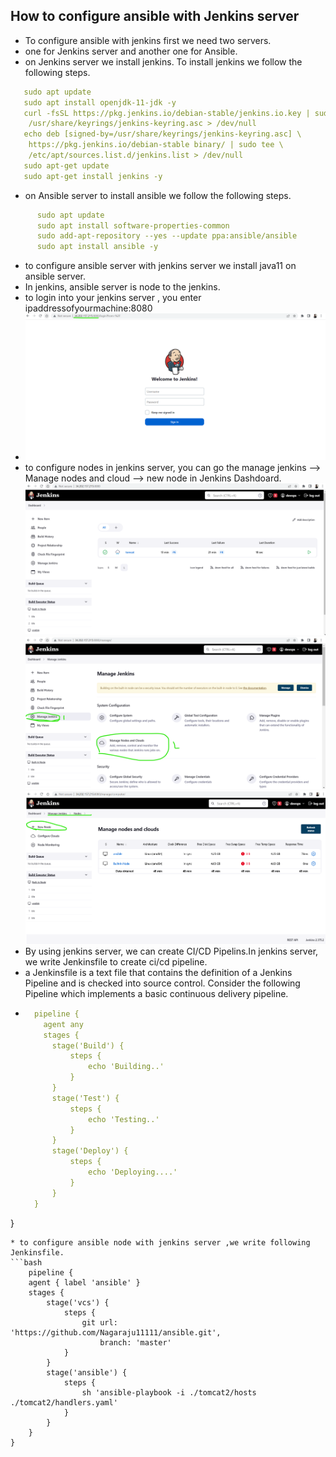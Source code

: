 ## How to configure ansible with Jenkins server
* To configure ansible with jenkins first we need two servers.
* one for Jenkins server and another one for Ansible.
* on Jenkins server we install jenkins. To install jenkins we follow the following steps.
```yaml
   sudo apt update
   sudo apt install openjdk-11-jdk -y
   curl -fsSL https://pkg.jenkins.io/debian-stable/jenkins.io.key | sudo tee \
    /usr/share/keyrings/jenkins-keyring.asc > /dev/null
   echo deb [signed-by=/usr/share/keyrings/jenkins-keyring.asc] \
    https://pkg.jenkins.io/debian-stable binary/ | sudo tee \
    /etc/apt/sources.list.d/jenkins.list > /dev/null
   sudo apt-get update
   sudo apt-get install jenkins -y
```
* on Ansible server to install ansible we follow the following steps.
```yaml
      sudo apt update
      sudo apt install software-properties-common
      sudo add-apt-repository --yes --update ppa:ansible/ansible
      sudo apt install ansible -y
```
* to configure ansible server with jenkins server we install java11 on ansible server.
* In jenkins, ansible server is node to the jenkins.
* to login into your jenkins server , you enter ipaddressofyourmachine:8080
* ![Preview](image.png)
* to configure nodes in jenkins server, you can go the manage jenkins --> Manage nodes and cloud --> new node in Jenkins Dashdoard.
![Preview](./image1.png)
![Preview](./image2.png)
![Preview](./image3.png)
* By using jenkins server, we can create CI/CD Pipelins.In jenkins server, we write Jenkinsfile to create ci/cd pipeline.
* a Jenkinsfile is a text file that contains the definition of a Jenkins Pipeline and is checked into source control. Consider the following Pipeline which implements a basic continuous delivery pipeline.
* ```yaml
    pipeline {
      agent any
      stages {
        stage('Build') {
            steps {
                echo 'Building..'
            }
        }
        stage('Test') {
            steps {
                echo 'Testing..'
            }
        }
        stage('Deploy') {
            steps {
                echo 'Deploying....'
            }
        }
    }
}
```
* to configure ansible node with jenkins server ,we write following Jenkinsfile.
```bash
    pipeline {
    agent { label 'ansible' }
    stages {
        stage('vcs') {
            steps {
                git url: 'https://github.com/Nagaraju11111/ansible.git',
                    branch: 'master'
            }
        }
        stage('ansible') {
            steps {
                sh 'ansible-playbook -i ./tomcat2/hosts ./tomcat2/handlers.yaml'
            }
        }
    }
}
```